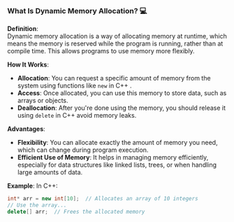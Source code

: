 

### What Is Dynamic Memory Allocation? 💻

**Definition**:  
Dynamic memory allocation is a way of allocating memory at runtime, which means the memory is reserved while the program is running, rather than at compile time. This allows programs to use memory more flexibly.

**How It Works**:
- **Allocation**: You can request a specific amount of memory from the system using functions like `new` in C++ .
- **Access**: Once allocated, you can use this memory to store data, such as arrays or objects.
- **Deallocation**: After you're done using the memory, you should release it using `delete` in C++  avoid memory leaks.

**Advantages**:
- **Flexibility**: You can allocate exactly the amount of memory you need, which can change during program execution.
- **Efficient Use of Memory**: It helps in managing memory efficiently, especially for data structures like linked lists, trees, or when handling large amounts of data.

**Example**:
In C++:
```cpp
int* arr = new int[10];  // Allocates an array of 10 integers
// Use the array...
delete[] arr;  // Frees the allocated memory
```

